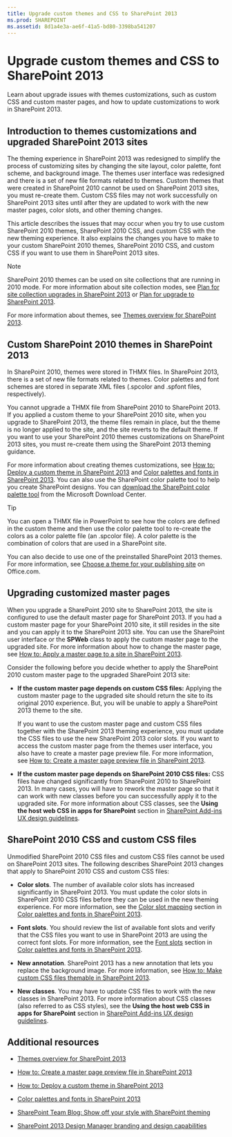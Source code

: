 ```yaml
---
title: Upgrade custom themes and CSS to SharePoint 2013
ms.prod: SHAREPOINT
ms.assetid: 8d1a4e3a-ae6f-41a5-bd80-3398ba541207
---
```



# Upgrade custom themes and CSS to SharePoint 2013
Learn about upgrade issues with themes customizations, such as custom CSS and custom master pages, and how to update customizations to work in SharePoint 2013. 
## Introduction to themes customizations and upgraded SharePoint 2013 sites
<a name="Intro"> </a>

The theming experience in SharePoint 2013 was redesigned to simplify the process of customizing sites by changing the site layout, color palette, font scheme, and background image. The themes user interface was redesigned and there is a set of new file formats related to themes. Custom themes that were created in SharePoint 2010 cannot be used on SharePoint 2013 sites, you must re-create them. Custom CSS files may not work successfully on SharePoint 2013 sites until after they are updated to work with the new master pages, color slots, and other theming changes. 
  
    
    
This article describes the issues that may occur when you try to use custom SharePoint 2010 themes, SharePoint 2010 CSS, and custom CSS with the new theming experience. It also explains the changes you have to make to your custom SharePoint 2010 themes, SharePoint 2010 CSS, and custom CSS if you want to use them in SharePoint 2013 sites. 
  
    
    

> [!NOTE]  
> SharePoint 2010 themes can be used on site collections that are running in 2010 mode. For more information about site collection modes, see  [Plan for site collection upgrades in SharePoint 2013](http://technet.microsoft.com/en-us/library/ff191199.aspx) or [Plan for upgrade to SharePoint 2013](https://technet.microsoft.com/en-us/library/cc303429.aspx). 
  
    
    

For more information about themes, see  [Themes overview for SharePoint 2013](themes-overview-for-sharepoint-2013.md). 
  
    
    

## Custom SharePoint 2010 themes in SharePoint 2013
<a name="themes"> </a>

In SharePoint 2010, themes were stored in THMX files. In SharePoint 2013, there is a set of new file formats related to themes. Color palettes and font schemes are stored in separate XML files (.spcolor and .spfont files, respectively). 
  
    
    
You cannot upgrade a THMX file from SharePoint 2010 to SharePoint 2013. If you applied a custom theme to your SharePoint 2010 site, when you upgrade to SharePoint 2013, the theme files remain in place, but the theme is no longer applied to the site, and the site reverts to the default theme. If you want to use your SharePoint 2010 themes customizations on SharePoint 2013 sites, you must re-create them using the SharePoint 2013 theming guidance. 
  
    
    
For more information about creating themes customizations, see  [How to: Deploy a custom theme in SharePoint 2013](how-to-deploy-a-custom-theme-in-sharepoint-2013.md) and [Color palettes and fonts in SharePoint 2013](color-palettes-and-fonts-in-sharepoint-2013.md). You can also use the SharePoint color palette tool to help you create SharePoint designs. You can  [ download the SharePoint color palette tool](http://www.microsoft.com/en-us/download/details.aspx?id=38182) from the Microsoft Download Center.
  
    
    

> [!TIP]  
> You can open a THMX file in PowerPoint to see how the colors are defined in the custom theme and then use the color palette tool to re-create the colors as a color palette file (an .spcolor file). A color palette is the combination of colors that are used in a SharePoint site. 
  
    
    

You can also decide to use one of the preinstalled SharePoint 2013 themes. For more information, see  [Choose a theme for your publishing site](http://office.microsoft.com/en-us/office365-sharepoint-online-enterprise-help/choose-a-theme-for-your-publishing-site-HA102891580.aspx?CTT=1) on Office.com.
  
    
    

## Upgrading customized master pages
<a name="MasterPages"> </a>

When you upgrade a SharePoint 2010 site to SharePoint 2013, the site is configured to use the default master page for SharePoint 2013. If you had a custom master page for your SharePoint 2010 site, it still resides in the site and you can apply it to the SharePoint 2013 site. You can use the SharePoint user interface or the **SPWeb** class to apply the custom master page to the upgraded site. For more information about how to change the master page, see [How to: Apply a master page to a site in SharePoint 2013](how-to-apply-a-master-page-to-a-site-in-sharepoint-2013.md). 
  
    
    
Consider the following before you decide whether to apply the SharePoint 2010 custom master page to the upgraded SharePoint 2013 site: 
  
    
    

- **If the custom master page depends on custom CSS files:** Applying the custom master page to the upgraded site should return the site to its original 2010 experience. But, you will be unable to apply a SharePoint 2013 theme to the site.
    
    If you want to use the custom master page and custom CSS files together with the SharePoint 2013 theming experience, you must update the CSS files to use the new SharePoint 2013 color slots. If you want to access the custom master page from the themes user interface, you also have to create a master page preview file. For more information, see  [How to: Create a master page preview file in SharePoint 2013](how-to-create-a-master-page-preview-file-in-sharepoint-2013.md). 
    
  
- **If the custom master page depends on SharePoint 2010 CSS files:** CSS files have changed significantly from SharePoint 2010 to SharePoint 2013. In many cases, you will have to rework the master page so that it can work with new classes before you can successfully apply it to the upgraded site. For more information about CSS classes, see the **Using the host web CSS in apps for SharePoint** section in [SharePoint Add-ins UX design guidelines](http://msdn.microsoft.com/library/a4a8f53c-27d7-43dc-b6db-aa7b1f1c7d45%28Office.15%29.aspx). 
    
  

## SharePoint 2010 CSS and custom CSS files
<a name="CSS"> </a>

Unmodified SharePoint 2010 CSS files and custom CSS files cannot be used on SharePoint 2013 sites. The following describes SharePoint 2013 changes that apply to SharePoint 2010 CSS and custom CSS files: 
  
    
    

- **Color slots**. The number of available color slots has increased significantly in SharePoint 2013. You must update the color slots in SharePoint 2010 CSS files before they can be used in the new theming experience. For more information, see the  [Color slot mapping](color-palettes-and-fonts-in-sharepoint-2013.md#colorSlots) section in [Color palettes and fonts in SharePoint 2013](color-palettes-and-fonts-in-sharepoint-2013.md). 
    
  
- **Font slots**. You should review the list of available font slots and verify that the CSS files you want to use in SharePoint 2013 are using the correct font slots. For more information, see the  [Font slots](color-palettes-and-fonts-in-sharepoint-2013.md#fontSlot) section in [Color palettes and fonts in SharePoint 2013](color-palettes-and-fonts-in-sharepoint-2013.md). 
    
  
- **New annotation**. SharePoint 2013 has a new annotation that lets you replace the background image. For more information, see  [How to: Make custom CSS files themable in SharePoint 2013](how-to-make-custom-css-files-themable-in-sharepoint-2013.md). 
    
  
- **New classes**. You may have to update CSS files to work with the new classes in SharePoint 2013. For more information about CSS classes (also referred to as CSS styles), see the **Using the host web CSS in apps for SharePoint** section in [SharePoint Add-ins UX design guidelines](http://msdn.microsoft.com/library/a4a8f53c-27d7-43dc-b6db-aa7b1f1c7d45%28Office.15%29.aspx). 
    
  

## Additional resources
<a name="addresources"> </a>


-  [Themes overview for SharePoint 2013](themes-overview-for-sharepoint-2013.md)
    
  
-  [How to: Create a master page preview file in SharePoint 2013](how-to-create-a-master-page-preview-file-in-sharepoint-2013.md)
    
  
-  [How to: Deploy a custom theme in SharePoint 2013](how-to-deploy-a-custom-theme-in-sharepoint-2013.md)
    
  
-  [Color palettes and fonts in SharePoint 2013](color-palettes-and-fonts-in-sharepoint-2013.md)
    
  
-  [SharePoint Team Blog: Show off your style with SharePoint theming](http://blogs.office.com/b/sharepoint/archive/2012/10/29/show-off-your-style-with-sharepoint-theming.aspx)
    
  
-  [SharePoint 2013 Design Manager branding and design capabilities](sharepoint-2013-design-manager-branding-and-design-capabilities.md)
    
  

